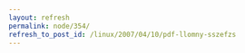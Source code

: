 ```yaml
---
layout: refresh
permalink: node/354/
refresh_to_post_id: /linux/2007/04/10/pdf-llomny-sszefzs
---
```


